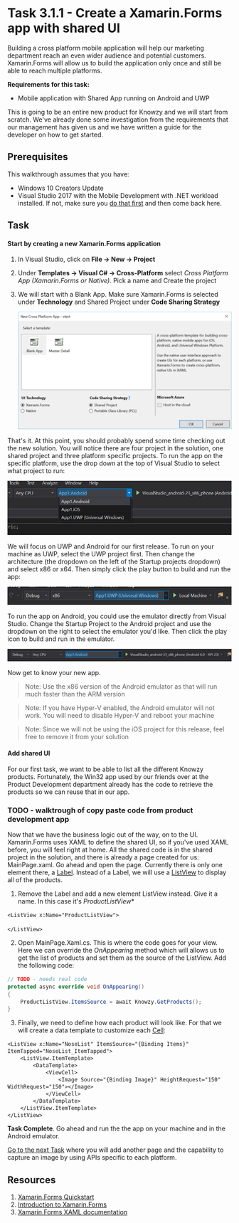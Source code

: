 # Task 3.1.1 - Create a Xamarin.Forms app with shared UI

Building a cross platform mobile application will help our marketing department reach an even wider audience and potential customers. Xamarin.Forms will allow us to build the application only once and still be able to reach multiple platforms. 

**Requirements for this task:**
* Mobile application with Shared App running on Android and UWP

This is going to be an entire new product for Knowzy and we will start from scratch. We've already done some investigation from the requirements that our management has given us and we have written a guide for the developer on how to get started.

## Prerequisites 

This walkthrough assumes that you have:
* Windows 10 Creators Update
* Visual Studio 2017 with the Mobile Development with .NET workload installed. If not, make sure you [do that first](https://docs.microsoft.com/en-us/visualstudio/install/install-visual-studio) and then come back here.

## Task 

#### Start by creating a new Xamarin.Forms application

1. In Visual Studio, click on **File -> New -> Project**
2. Under **Templates -> Visual C# -> Cross-Platform** select *Cross Platform App (Xamarin.Forms or Native)*. Pick a name and Create the project
3. We will start with a Blank App. Make sure Xamarin.Forms is selected under **Technology** and Shared Project under **Code Sharing Strategy**

    ![New Project](images/new_project.png)

That's it. At this point, you should probably spend some time checking out the new solution. You will notice there are four project in the solution, one shared project and three platform specific projects. To run the app on the specific platform, use the drop down at the top of Visual Studio to select what project to run:

![Select Project](images/select_platform.png)

We will focus on UWP and Android for our first release. To run on your machine as UWP, select the UWP project first. Then change the architecture (the dropdown on the left of the Startup projects dropdown) and select x86 or x64. Then simply click the play button to build and run the app:

![Run](images/run.png)

To run the app on Android, you could use the emulator directly from Visual Studio. Change the Startup Project to the Android project and use the dropdown on the right to select the emulator you'd like. Then click the play icon to build and run in the emulator.

![Run Android](images/run_android.png)

Now get to know your new app.

> Note: Use the x86 version of the Android emulator as that will run much faster than the ARM version

> Note: If you have Hyper-V enabled, the Android emulator will not work. You will need to disable Hyper-V and reboot your machine

> Note: Since we will not be using the iOS project for this release, feel free to remove it from your solution



#### Add shared UI

For our first task, we want to be able to list all the different Knowzy products. Fortunately, the Win32 app used by our friends over at the Product Development department already has the code to retrieve the products so we can reuse that in our app.

### TODO - walktrough of copy paste code from product development app

Now that we have the business logic out of the way, on to the UI. Xamarin.Forms uses XAML to define the shared UI, so if you've used XAML before, you will feel right at home. All the shared code is in the shared project in the solution, and there is already a page created for us: MainPage.xaml. Go ahead and open the page. Currently there is only one element there, a [Label](https://developer.xamarin.com/guides/xamarin-forms/user-interface/text/label/). Instead of a Label, we will use a [ListView](https://developer.xamarin.com/guides/xamarin-forms/user-interface/listview/) to display all of the products.

1. Remove the Label and add a new element ListView instead. Give it a name. In this case it's *ProductListView**

```xaml
<ListView x:Name="ProductListView">

</ListView>
```

2. Open MainPage.Xaml.cs. This is where the code goes for your view. Here we can override the *OnAppearing* method which will allows us to get the list of products and set them as the source of the ListView. Add the following code:

```csharp
// TODO - needs real code
protected async override void OnAppearing()
{
    ProductListView.ItemsSource = await Knowzy.GetProducts();
}
```

3. Finally, we need to define how each product will look like. For that we will create a data template to customize each [Cell](https://developer.xamarin.com/guides/xamarin-forms/user-interface/listview/customizing-cell-appearance/):

```xaml
<ListView x:Name="NoseList" ItemsSource="{Binding Items}" ItemTapped="NoseList_ItemTapped">
    <ListView.ItemTemplate>
        <DataTemplate>
            <ViewCell>
                <Image Source="{Binding Image}" HeightRequest="150" WidthRequest="150"></Image>
            </ViewCell>
        </DataTemplate>
    </ListView.ItemTemplate>
</ListView>
```

**Task Complete**. Go ahead and run the the app on your machine and in the Android emulator.

[Go to the next Task](312_Camera.md) where you will add another page and the capability to capture an image by using APIs specific to each platform.

## Resources

1. [Xamarin.Forms Quickstart](https://developer.xamarin.com/guides/xamarin-forms/getting-started/hello-xamarin-forms/quickstart/)
2. [Introduction to Xamarin.Forms](https://developer.xamarin.com/guides/xamarin-forms/getting-started/introduction-to-xamarin-forms/)
3. [Xamarin.Forms XAML documentation](https://developer.xamarin.com/guides/xamarin-forms/xaml/)
